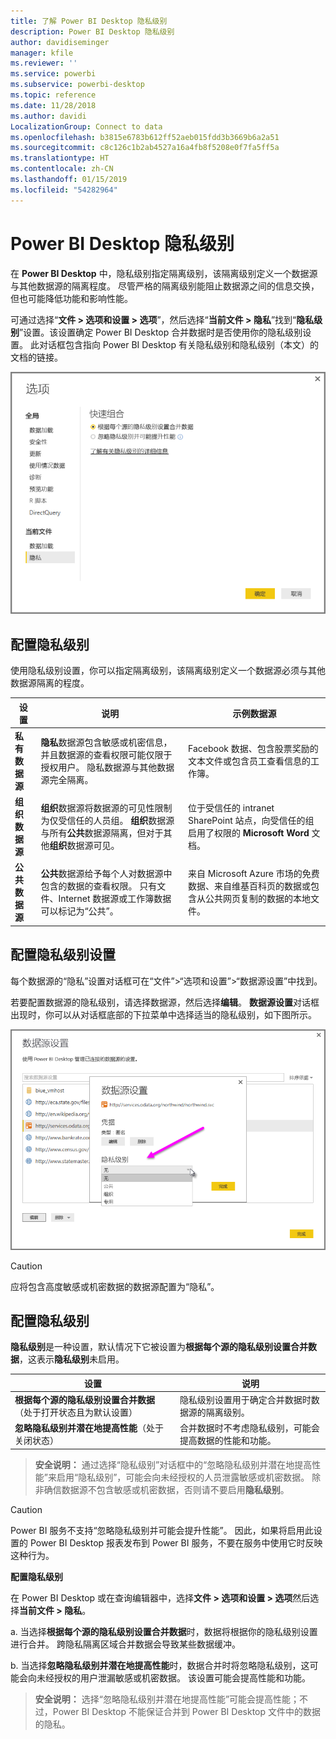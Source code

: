 ```yaml
---
title: 了解 Power BI Desktop 隐私级别
description: Power BI Desktop 隐私级别
author: davidiseminger
manager: kfile
ms.reviewer: ''
ms.service: powerbi
ms.subservice: powerbi-desktop
ms.topic: reference
ms.date: 11/28/2018
ms.author: davidi
LocalizationGroup: Connect to data
ms.openlocfilehash: b3815e6783b612ff52aeb015fdd3b3669b6a2a51
ms.sourcegitcommit: c8c126c1b2ab4527a16a4fb8f5208e0f7fa5ff5a
ms.translationtype: HT
ms.contentlocale: zh-CN
ms.lasthandoff: 01/15/2019
ms.locfileid: "54282964"
---
```

# <a name="power-bi-desktop-privacy-levels"></a>Power BI Desktop 隐私级别
在 **Power BI Desktop** 中，隐私级别指定隔离级别，该隔离级别定义一个数据源与其他数据源的隔离程度。 尽管严格的隔离级别能阻止数据源之间的信息交换，但也可能降低功能和影响性能。

可通过选择“**文件 > 选项和设置 > 选项**”，然后选择“**当前文件 > 隐私**”找到“**隐私级别**”设置。该设置确定 Power BI Desktop 合并数据时是否使用你的隐私级别设置。 此对话框包含指向 Power BI Desktop 有关隐私级别和隐私级别（本文）的文档的链接。

![](media/desktop-privacy-levels/desktop_privacylevels1.png)

## <a name="configure-a-privacy-level"></a>配置隐私级别
使用隐私级别设置，你可以指定隔离级别，该隔离级别定义一个数据源必须与其他数据源隔离的程度。

| 设置 | 说明 | 示例数据源 |
| --- | --- | --- |
| **私有数据源** |**隐私**数据源包含敏感或机密信息，并且数据源的查看权限可能仅限于授权用户。 隐私数据源与其他数据源完全隔离。 |Facebook 数据、包含股票奖励的文本文件或包含员工查看信息的工作簿。 |
| **组织数据源** |**组织**数据源将数据源的可见性限制为仅受信任的人员组。 **组织**数据源与所有**公共**数据源隔离，但对于其他**组织**数据源可见。 |位于受信任的 intranet SharePoint 站点，向受信任的组启用了权限的 **Microsoft Word** 文档。 |
| **公共数据源** |**公共**数据源给予每个人对数据源中包含的数据的查看权限。 只有文件、Internet 数据源或工作簿数据可以标记为“公共”。 |来自 Microsoft Azure 市场的免费数据、来自维基百科页的数据或包含从公共网页复制的数据的本地文件。 |

## <a name="configure-privacy-level-settings"></a>配置隐私级别设置
每个数据源的“隐私”设置对话框可在“文件”>“选项和设置”>“数据源设置”中找到。

若要配置数据源的隐私级别，请选择数据源，然后选择**编辑**。 **数据源设置**对话框出现时，你可以从对话框底部的下拉菜单中选择适当的隐私级别，如下图所示。

![](media/desktop-privacy-levels/desktop_privacylevels2.png)

> [!CAUTION]
> 应将包含高度敏感或机密数据的数据源配置为“隐私”。
> 

## <a name="configure-privacy-levels"></a>配置隐私级别
**隐私级别**是一种设置，默认情况下它被设置为**根据每个源的隐私级别设置合并数据**，这表示**隐私级别**未启用。

| 设置 | 说明 |
| --- | --- |
| **根据每个源的隐私级别设置合并数据**（处于打开状态且为默认设置） |隐私级别设置用于确定合并数据时数据源的隔离级别。 |
| **忽略隐私级别并潜在地提高性能**（处于关闭状态） |合并数据时不考虑隐私级别，可能会提高数据的性能和功能。 |

> **安全说明：** 通过选择“隐私级别”对话框中的“忽略隐私级别并潜在地提高性能”来启用“隐私级别”，可能会向未经授权的人员泄露敏感或机密数据。 除非确信数据源不包含敏感或机密数据，否则请不要启用**隐私级别**。
> 
> 

> [!CAUTION]
> Power BI 服务不支持“忽略隐私级别并可能会提升性能”。 因此，如果将启用此设置的 Power BI Desktop 报表发布到 Power BI 服务，不要在服务中使用它时反映这种行为。
> 

**配置隐私级别**

在 Power BI Desktop 或在查询编辑器中，选择**文件 > 选项和设置 > 选项**然后选择**当前文件 > 隐私**。

a. 当选择**根据每个源的隐私级别设置合并数据**时，数据将根据你的隐私级别设置进行合并。 跨隐私隔离区域合并数据会导致某些数据缓冲。

b. 当选择**忽略隐私级别并潜在地提高性能**时，数据合并时将忽略隐私级别，这可能会向未经授权的用户泄漏敏感或机密数据。 该设置可能会提高性能和功能。

> **安全说明：** 选择“忽略隐私级别并潜在地提高性能”可能会提高性能；不过，Power BI Desktop 不能保证合并到 Power BI Desktop 文件中的数据的隐私。
> 
> 

